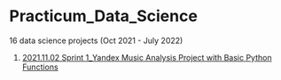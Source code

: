 # Practicum_Data_Science
16 data science projects (Oct 2021 - July 2022)


1. [2021.11.02 Sprint 1_Yandex Music Analysis Project with Basic Python Functions](https://github.com/heidihcao/Practicum_Data_Science/blob/main/2021.11.02%20Sprint%201_Basic%20Python%20FINAL.ipynb)
